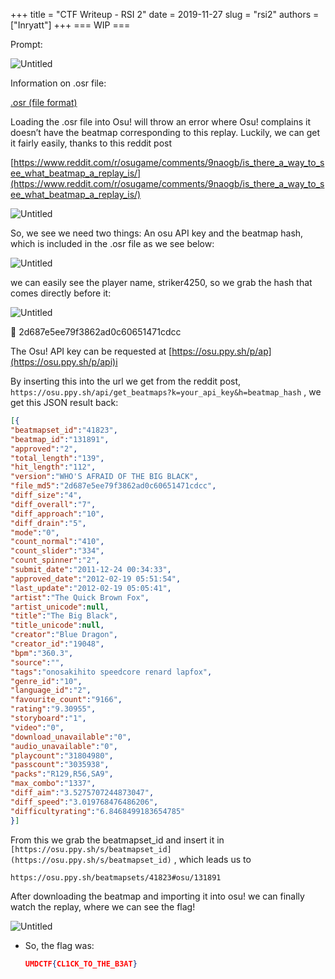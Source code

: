 +++
title = "CTF Writeup - RSI 2"
date = 2019-11-27
slug = "rsi2"
authors = ["Inryatt"]
+++
=== WIP ===

Prompt:

![Untitled](https://s3-us-west-2.amazonaws.com/secure.notion-static.com/757a6b1e-5b7e-4412-be2a-5a6d213c337f/Untitled.png)

Information on .osr file: 

[.osr (file format)](https://osu.ppy.sh/wiki/en/Client/File_formats/Osr_%28file_format%29)

Loading the .osr file into Osu! will throw an error where Osu! complains it doesn’t have the beatmap corresponding to this replay. Luckily, we can get it fairly easily, thanks to this reddit post

[https://www.reddit.com/r/osugame/comments/9naogb/is_there_a_way_to_see_what_beatmap_a_replay_is/](https://www.reddit.com/r/osugame/comments/9naogb/is_there_a_way_to_see_what_beatmap_a_replay_is/)

![Untitled](https://s3-us-west-2.amazonaws.com/secure.notion-static.com/2cca76b2-a1a2-49fa-8495-b2e5a67c3b67/Untitled.png)

So, we see we need two things: An osu API key and the beatmap hash, which is included in the .osr file as we see below:

![Untitled](https://s3-us-west-2.amazonaws.com/secure.notion-static.com/912600ba-7daa-4cda-8985-b3dfef28f609/Untitled.png)

we can easily see the player name, striker4250, so we grab the hash that comes directly before it:

![Untitled](https://s3-us-west-2.amazonaws.com/secure.notion-static.com/b52f2b39-9b1a-4a68-9c58-82c847579633/Untitled.png)

<aside>
📌 2d687e5ee79f3862ad0c60651471cdcc

</aside>

The Osu! API key can be requested at [https://osu.ppy.sh/p/ap](https://osu.ppy.sh/p/api)i

By inserting this into the url we get from the reddit post, `https://osu.ppy.sh/api/get_beatmaps?k=your_api_key&h=beatmap_hash` , we get this JSON result back:

```json
[{
"beatmapset_id":"41823",
"beatmap_id":"131891",
"approved":"2",
"total_length":"139",
"hit_length":"112",
"version":"WHO'S AFRAID OF THE BIG BLACK",
"file_md5":"2d687e5ee79f3862ad0c60651471cdcc",
"diff_size":"4",
"diff_overall":"7",
"diff_approach":"10",
"diff_drain":"5",
"mode":"0",
"count_normal":"410",
"count_slider":"334",
"count_spinner":"2",
"submit_date":"2011-12-24 00:34:33",
"approved_date":"2012-02-19 05:51:54",
"last_update":"2012-02-19 05:05:41",
"artist":"The Quick Brown Fox",
"artist_unicode":null,
"title":"The Big Black",
"title_unicode":null,
"creator":"Blue Dragon",
"creator_id":"19048",
"bpm":"360.3",
"source":"",
"tags":"onosakihito speedcore renard lapfox",
"genre_id":"10",
"language_id":"2",
"favourite_count":"9166",
"rating":"9.30955",
"storyboard":"1",
"video":"0",
"download_unavailable":"0",
"audio_unavailable":"0",
"playcount":"31804980",
"passcount":"3035938",
"packs":"R129,R56,SA9",
"max_combo":"1337",
"diff_aim":"3.5275707244873047",
"diff_speed":"3.019768476486206",
"difficultyrating":"6.8468499183654785"
}]
```

From this we grab the beatmapset_id and insert it in `[https://osu.ppy.sh/s/beatmapset_id](https://osu.ppy.sh/s/beatmapset_id)` , which leads us to

`https://osu.ppy.sh/beatmapsets/41823#osu/131891`

 After downloading the beatmap and importing it into osu! we can finally watch the replay, where we can see the flag!

![Untitled](https://s3-us-west-2.amazonaws.com/secure.notion-static.com/29fef28e-ba01-4fd0-871e-021d20be3cea/Untitled.png)

- So, the flag was:
    
    ```json
    UMDCTF{CL1CK_TO_THE_B3AT}
    ```